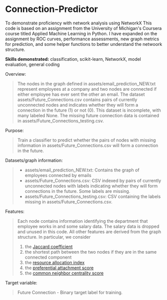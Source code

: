 # Connection-Predictor
To demonstrate proficiency with network analysis using NetworkX
This code is based on an assignment from the University of Michigan's Coursera course titled Applied Machine Learning in Python. I have expanded on the assignment by ROC curves, performance assessments, new graph metrics for prediction, and some helper functions to better understand the netwoork structure.

**Skills demonstrated:** classification, scikit-learn, NetworkX, model evaluation, general coding

Overview: 

> The nodes in the graph defined in assets/email_prediction_NEW.txt represent employees at a company and two nodes are connected if either employee has ever sent the other an email. The dataset assets/Future_Connections.csv contains pairs of currently unconnected nodes and indicates whether they will form a connection in the future (1) or not (0). This dataset is incomplete, with many labeled None. The missing future connection data is contained in assets/Future_Connections_testing.csv.


Purpose: 
> Train a classifier to predict whether the pairs of nodes with missing information in assets/Future_Connections.csv will form a connection in the future.

Datasets/graph information: 

> - assets/email_prediction_NEW.txt: Contains the graph of employees connected by emails
> - assets/Future_Connections.csv: CSV indexed by pairs of currently unconnected nodes with labels indicating whether they will form connections in the future. Some labels are missing.
> - assets/Future_Connections_testing.csv: CSV containing the labels missing in assets/Future_Connections.csv.
    
Features:

> Each node contains information identifying the department that employee works in and some salary data. The salary data is dropped and unused in this code. All other features are derived from the graph structure. In particular, we consider
> 1. the [Jaccard coefficient](https://networkx.org/documentation/stable/reference/algorithms/generated/networkx.algorithms.link_prediction.jaccard_coefficient.html)
> 2. the shortest path between the two nodes if they are in the same connected component
> 3. the [resource allocation index](https://networkx.org/documentation/stable/reference/algorithms/generated/networkx.algorithms.link_prediction.resource_allocation_index.html)
> 4. the [preferential attachment score](https://networkx.org/documentation/stable/reference/algorithms/generated/networkx.algorithms.link_prediction.preferential_attachment.html)
> 5. the [common neighbor centrality score](https://networkx.org/documentation/stable/reference/algorithms/generated/networkx.algorithms.link_prediction.common_neighbor_centrality.html#networkx.algorithms.link_prediction.common_neighbor_centrality)

Target variable:

> Future Connection - Binary target label for training. 
